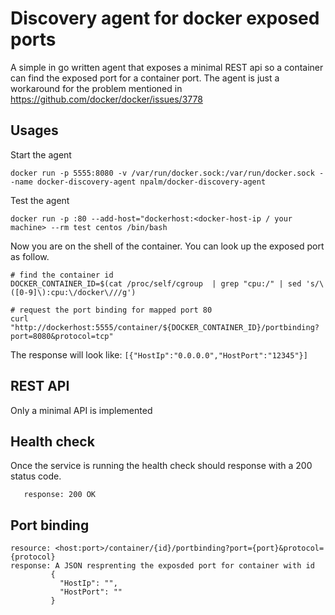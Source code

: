 # Discovery agent for docker exposed ports

A simple in go written agent that exposes a minimal REST api so a container can find the exposed port for a container port. The agent is just a workaround for the problem mentioned in https://github.com/docker/docker/issues/3778


## Usages
Start the agent
```
docker run -p 5555:8080 -v /var/run/docker.sock:/var/run/docker.sock --name docker-discovery-agent npalm/docker-discovery-agent
```

Test the agent
```
docker run -p :80 --add-host="dockerhost:<docker-host-ip / your machine> --rm test centos /bin/bash
```
Now you are on the shell of the container. You can look up the exposed port as follow.
```
# find the container id
DOCKER_CONTAINER_ID=$(cat /proc/self/cgroup  | grep "cpu:/" | sed 's/\([0-9]\):cpu:\/docker\///g')

# request the port binding for mapped port 80
curl "http://dockerhost:5555/container/${DOCKER_CONTAINER_ID}/portbinding?port=8080&protocol=tcp"
```
The response will look like:
```[{"HostIp":"0.0.0.0","HostPort":"12345"}]```


## REST API
Only a minimal API is implemented

## Health check
Once the service is running the health check should response with a 200 status code.
```resource:  <host:port>
   response: 200 OK
```

## Port binding
 ```
resource: <host:port>/container/{id}/portbinding?port={port}&protocol={protocol}
response: A JSON resprenting the exposded port for container with id
          {
            "HostIp": "",
            "HostPort": ""
          }
```